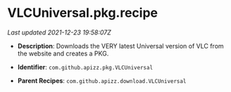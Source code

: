 # VLCUniversal.pkg.recipe

_Last updated 2021-12-23 19:58:07Z_

- **Description**: Downloads the VERY latest Universal version of VLC from the website and creates a PKG.

- **Identifier**: `com.github.apizz.pkg.VLCUniversal`

- **Parent Recipes**: `com.github.apizz.download.VLCUniversal`